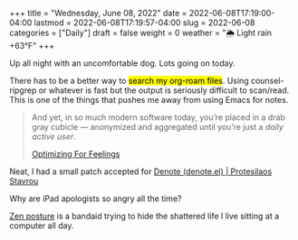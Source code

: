 +++
title = "Wednesday, June 08, 2022"
date = 2022-06-08T17:19:00-04:00
lastmod = 2022-06-08T17:19:57-04:00
slug = 2022-06-08
categories = ["Daily"]
draft = false
weight = 0
weather = "🌦 Light rain +63°F"
+++

Up all night with an uncomfortable dog. Lots going on today.

There has to be a better way to <mark>search my org-roam files</mark>. Using counsel-ripgrep or whatever is fast but the output is seriously difficult to scan/read. This is one of the things that pushes me away from using Emacs for notes.

> And yet, in so much modern software today, you’re placed in a drab gray cubicle — anonymized and aggregated until you’re just a _daily active user_.
>
> [Optimizing For Feelings](https://browsercompany.substack.com/p/optimizing-for-feelings?s=r)

Neat, I had a small patch accepted for [Denote (denote.el) | Protesilaos Stavrou](https://protesilaos.com/emacs/denote)

Why are iPad apologists so angry all the time?

[Zen posture](https://www.yayzen.com/) is a bandaid trying to hide the shattered life I live sitting at a computer all day.

[//]: # "Exported with love from a post written in Org mode"
[//]: # "- https://github.com/kaushalmodi/ox-hugo"
